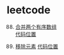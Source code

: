 # leetcode

88. [合并两个有序数组](https://leetcode.cn/problems/merge-sorted-array/?envType=study-plan-v2&envId=top-interview-150)  
    [代码位置](classic150/merge2Lists.py)

89. [移除元素](https://leetcode.cn/problems/remove-element/description/?envType=study-plan-v2&envId=top-interview-150)
    [代码位置](classic150/removeElement.py)

